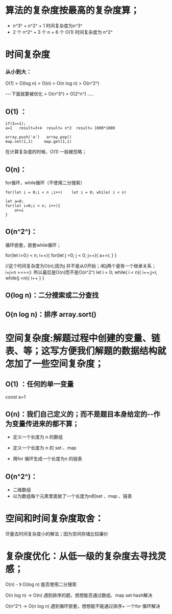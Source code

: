# 算法的复杂度按最高的复杂度算；

* n^3^ + n^2^ + 1 时间复杂度为n^3^
* 2 个 n^2^ + 3 个 n + 6 个 O(1) 时间复杂度为 n^2^

# 时间复杂度

### 从小到大：

O(1)  > O(log n) > O(n) > O(n log n) > O(n^2^) 

---下面就要被优化  >  O(n^3^)   >  O(2^n^)  .....

## O(1) ：

    if(I==1);
    a=1   result=3+4  result= n*2  result= 1000*1000

    array.push('a')   array.pop()
    map.set(1,1)     map.get(1,1)

在计算复杂度的时候，O(1) 一般被忽略；

## O(n)：

for循环，while循环（不使用二分搜索）

    for(let i = 0;i < n ;i++)    let i = 0; while( i < n)
    
    let a=0;
    for(let i=0;i < n; i++){
        a+=i
    }

## O(n^2^)：

循环嵌套，嵌套while循环；

for(let i=0;i < n; i++){
    for(let j =0; j < 0; j++){
        a+=i;
    }
}

//这个时间复杂度为O(n);因为j 并不是从0开始；i和j两个是有一个继承关系；i+j=n ====》所以最后是O(n)而不是O(n^2^)
let i = 0; 
while( i < n){
    i++;j=i;
    while(j <n){
        i++
    }
}

## O(log n)：二分搜索或二分查找


## O(n log n)：排序 array.sort()


# 空间复杂度:解题过程中创建的变量、链表、等；这写方便我们解题的数据结构就怎加了一些空间复杂度；

## O(1) ：任何的单一变量

const a=1


## O(n)：我们自己定义的；而不是题目本身给定的--作为变量传进来的都不算；

* 定义一个长度为 n 的数组

* 定义一个长度为 n 的 set 、map

* 用for 循环生成一个长度为n 的链表



## O(n^2^)：
* 二维数组
* 以为数组每个元素里面放了一个长度为n的set 、map 、链表


# 空间和时间复杂度取舍：

尽量去时间复杂度小的解法；因为空间存储比较廉价


# 复杂度优化：从低一级的复杂度去寻找灵感；

O(n) - 》 O(log n) 能否使用二分搜索

O(n log n) -> O(n) 遇到排序的题，想想能否通过数组、map set hash解决

O(n^2^) -> O(n log n)  遇到循环嵌套，想想能不能通过排序+ 一个for 循环解决
 
